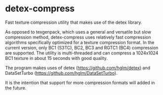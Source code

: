 # detex-compress
Fast texture compression utility that makes use of the detex library.

As opposed to texgenpack, which uses a general and versatile but slow compression method, detex-compress uses relatively fast compression algorithms specifically optimized for a texture compression format. In the current version, only BC1 (S3TC), BC2, BC3 and RGTC1 (BC4) compression are supported. The utility is multi-threaded and can compress a 1024x1024 BC1 texture in about 15 seconds with good quality.

The program makes uses of detex (https://github.com/hglm/detex) and DataSetTurbo (https://github.com/hglm/DataSetTurbo).

It is the intention that support for more compression formats will added in the future.
